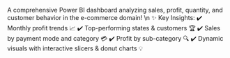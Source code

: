A comprehensive Power BI dashboard analyzing sales, profit, quantity, and customer behavior in the e-commerce domain!
\n ✨ Key Insights:
✔️ Monthly profit trends 📈
✔️ Top-performing states & customers 🏆
✔️ Sales by payment mode and category 💳
✔️ Profit by sub-category 🔍
✔️ Dynamic visuals with interactive slicers & donut charts 💡
